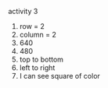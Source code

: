 activity 3
1. row = 2
2. column = 2
3. 640
4. 480
5. top to bottom 
6. left to right
7. I can see square of color 
